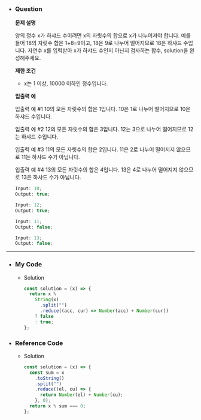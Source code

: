 - ### Question

  **문제 설명**

  양의 정수 x가 하샤드 수이려면 x의 자릿수의 합으로 x가 나누어져야 합니다. 예를 들어 18의 자릿수 합은 1+8=9이고, 18은 9로 나누어 떨어지므로 18은 하샤드 수입니다. 자연수 x를 입력받아 x가 하샤드 수인지 아닌지 검사하는 함수, solution을 완성해주세요.

  **제한 조건**

  - x는 1 이상, 10000 이하인 정수입니다.

  **입출력 예**

  입출력 예 #1
  10의 모든 자릿수의 합은 1입니다. 10은 1로 나누어 떨어지므로 10은 하샤드 수입니다.

  입출력 예 #2
  12의 모든 자릿수의 합은 3입니다. 12는 3으로 나누어 떨어지므로 12는 하샤드 수입니다.

  입출력 예 #3
  11의 모든 자릿수의 합은 2입니다. 11은 2로 나누어 떨어지지 않으므로 11는 하샤드 수가 아닙니다.

  입출력 예 #4
  13의 모든 자릿수의 합은 4입니다. 13은 4로 나누어 떨어지지 않으므로 13은 하샤드 수가 아닙니다.

  ```jsx
  Input: 10;
  Output: true;
  ```

  ```jsx
  Input: 12;
  Output: true;
  ```

  ```jsx
  Input: 11;
  Output: false;
  ```

  ```jsx
  Input: 13;
  Output: false;
  ```

---

- ### My Code

  - Solution

    ```jsx
    const solution = (x) => {
      return x %
        String(x)
          .split("")
          .reduce((acc, cur) => Number(acc) + Number(cur))
        ? false
        : true;
    };
    ```

- ### Reference Code

  - Solution

    ```jsx
    const solution = (x) => {
      const sum = x
        .toString()
        .split("")
        .reduce((el, cu) => {
          return Number(el) + Number(cu);
        }, 0);
      return x % sum === 0;
    };
    ```
